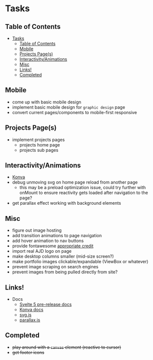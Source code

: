 # Tasks

## Table of Contents
- [Tasks](#tasks)
  - [Table of Contents](#table-of-contents)
  - [Mobile](#mobile)
  - [Projects Page(s)](#projects-pages)
  - [Interactivity/Animations](#interactivityanimations)
  - [Misc](#misc)
  - [Links!](#links)
  - [Completed](#completed)

## Mobile
  - come up with basic mobile design
  - implement basic mobile design for `graphic design` page
  - convert current pages/components to mobile-first responsive

## Projects Page(s)
  - implement projects pages
    - projects home page
    - projects sub pages

## Interactivity/Animations
  - [Konva](https://konvajs.org/docs/overview.html)
  - debug unmoving svg on home page reload from another page 
    - this may be a preload optimization issue, could try further with onMount to ensure
      reactivity gets loaded after navigation to the page?
  - get parallax effect working with background elements

## Misc
  - figure out image hosting
  - add transition animations to page navigation
  - add hover animation to nav buttons
  - provide fontawesome [appropriate credit](https://creativecommons.org/licenses/by/4.0/)
  - import real AJD logo on page
  - make desktop columns smaller (mid-size screen?)
  - make portfolio images clickable/expandable (ViewBox or whatever)
  - prevent image scraping on search engines
  - prevent images from being pulled directly from site?

## Links!

- Docs
  - [Svelte 5 pre-release docs](https://svelte-5-preview.vercel.app/docs/introduction)
  - [Konva docs](https://konvajs.org/docs/overview.html)
  - [svg.js](https://konvajs.org/docs/overview.html)
  - [parallax.js](https://matthew.wagerfield.com/parallax/)

## Completed
  - ~~play around with a `canvas` element (reactive to cursor)~~
  - ~~get footer icons~~